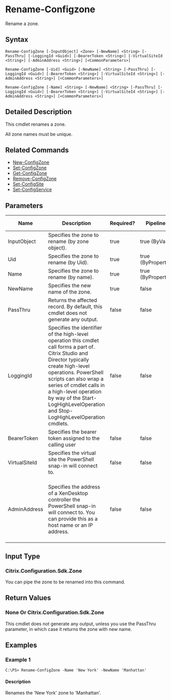 ﻿
# Rename-Configzone
Rename a zone.
## Syntax
```
Rename-ConfigZone [-InputObject] <Zone> [-NewName] <String> [-PassThru] [-LoggingId <Guid>] [-BearerToken <String>] [-VirtualSiteId <String>] [-AdminAddress <String>] [<CommonParameters>]

Rename-ConfigZone [-Uid] <Guid> [-NewName] <String> [-PassThru] [-LoggingId <Guid>] [-BearerToken <String>] [-VirtualSiteId <String>] [-AdminAddress <String>] [<CommonParameters>]

Rename-ConfigZone [-Name] <String> [-NewName] <String> [-PassThru] [-LoggingId <Guid>] [-BearerToken <String>] [-VirtualSiteId <String>] [-AdminAddress <String>] [<CommonParameters>]
```
## Detailed Description
This cmdlet renames a zone.

All zone names must be unique.


## Related Commands

* [New-ConfigZone](./New-ConfigZone/)
* [Set-ConfigZone](./Set-ConfigZone/)
* [Get-ConfigZone](./Get-ConfigZone/)
* [Remove-ConfigZone](./Remove-ConfigZone/)
* [Set-ConfigSite](./Set-ConfigSite/)
* [Set-ConfigService](./Set-ConfigService/)
## Parameters
| Name   | Description | Required? | Pipeline Input | Default Value |
| --- | --- | --- | --- | --- |
| InputObject | Specifies the zone to rename (by zone object). | true | true (ByValue) |  |
| Uid | Specifies the zone to rename (by Uid). | true | true (ByPropertyName) |  |
| Name | Specifies the zone to rename (by name). | true | true (ByPropertyName) |  |
| NewName | Specifies the new name of the zone. | true | false |  |
| PassThru | Returns the affected record. By default, this cmdlet does not generate any output. | false | false | False |
| LoggingId | Specifies the identifier of the high-level operation this cmdlet call forms a part of. Citrix Studio and Director typically create high-level operations. PowerShell scripts can also wrap a series of cmdlet calls in a high-level operation by way of the Start-LogHighLevelOperation and Stop-LogHighLevelOperation cmdlets. | false | false |  |
| BearerToken | Specifies the bearer token assigned to the calling user | false | false |  |
| VirtualSiteId | Specifies the virtual site the PowerShell snap-in will connect to. | false | false |  |
| AdminAddress | Specifies the address of a XenDesktop controller the PowerShell snap-in will connect to. You can provide this as a host name or an IP address. | false | false | Localhost. Once a value is provided by any cmdlet, this value becomes the default. |

## Input Type

### Citrix.Configuration.Sdk.Zone
You can pipe the zone to be renamed into this command.
## Return Values

### None Or Citrix.Configuration.Sdk.Zone
This cmdlet does not generate any output, unless you use the PassThru parameter, in which case it returns the zone with new name.
## Examples

### Example 1
```
C:\PS> Rename-ConfigZone -Name 'New York' -NewName 'Manhattan'
```
#### Description
Renames the 'New York' zone to 'Manhattan'.
